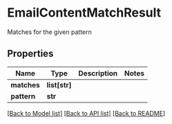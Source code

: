 # EmailContentMatchResult

Matches for the given pattern
## Properties
Name | Type | Description | Notes
------------ | ------------- | ------------- | -------------
**matches** | **list[str]** |  | 
**pattern** | **str** |  | 

[[Back to Model list]](../README#documentation-for-models) [[Back to API list]](../README#documentation-for-api-endpoints) [[Back to README]](../README)


